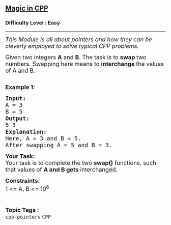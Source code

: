 <h2><a href="https://www.geeksforgeeks.org/problems/magic-in-cpp/1?page=3&difficulty=Basic,Easy&status=unsolved&sortBy=accuracy">Magic in CPP</a></h2><h3>Difficulty Level : Easy</h3><hr><div class="problems_problem_content__Xm_eO"><p><em><span style="font-size:18px">This Module is all about pointers and how they can be cleverly employed to solve typical CPP problems.</span></em></p>

<p><span style="font-size:18px">Given two integers <strong>A</strong> and <strong>B</strong>. The task is to <strong>swap </strong>two numbers. Swapping here means to <strong>interchange </strong>the values of A and B.</span><br>
&nbsp;</p>

<p><span style="font-size:18px"><strong>Example 1:</strong> <strong> </strong></span></p>

<pre><span style="font-size:18px"><strong>Input:</strong>
A = 3 
B = 5
<strong>Output: 
</strong>5 3
<strong>Explanation:</strong>
Here, A = 3 and B = 5.
After swapping A = 5 and B = 3.
</span></pre>

<p><span style="font-size:18px"><strong>Your&nbsp;Task:</strong><br>
Your task is to complete the two&nbsp;<strong>swap()</strong> functions, such that values of <strong>A and B gets</strong> interchanged.</span></p>

<p><span style="font-size:18px"><strong>Constraints:</strong><br>
1 &lt;= A, B &lt;= 10<sup>6</sup></span></p>
</div><br><p><span style=font-size:18px><strong>Topic Tags : </strong><br><code>cpp-pointers</code>&nbsp;<code>CPP</code>&nbsp;